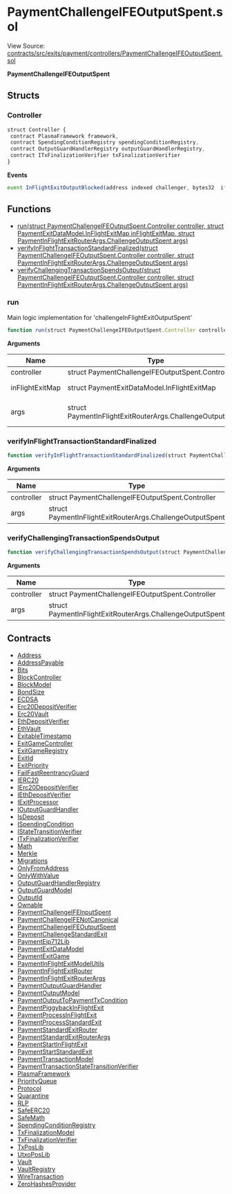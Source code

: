 # PaymentChallengeIFEOutputSpent.sol

View Source: [contracts/src/exits/payment/controllers/PaymentChallengeIFEOutputSpent.sol](../../contracts/src/exits/payment/controllers/PaymentChallengeIFEOutputSpent.sol)

**PaymentChallengeIFEOutputSpent**

## Structs
### Controller

```js
struct Controller {
 contract PlasmaFramework framework,
 contract SpendingConditionRegistry spendingConditionRegistry,
 contract OutputGuardHandlerRegistry outputGuardHandlerRegistry,
 contract ITxFinalizationVerifier txFinalizationVerifier
}
```

**Events**

```js
event InFlightExitOutputBlocked(address indexed challenger, bytes32  ifeTxHash, uint16  outputIndex);
```

## Functions

- [run(struct PaymentChallengeIFEOutputSpent.Controller controller, struct PaymentExitDataModel.InFlightExitMap inFlightExitMap, struct PaymentInFlightExitRouterArgs.ChallengeOutputSpent args)](#run)
- [verifyInFlightTransactionStandardFinalized(struct PaymentChallengeIFEOutputSpent.Controller controller, struct PaymentInFlightExitRouterArgs.ChallengeOutputSpent args)](#verifyinflighttransactionstandardfinalized)
- [verifyChallengingTransactionSpendsOutput(struct PaymentChallengeIFEOutputSpent.Controller controller, struct PaymentInFlightExitRouterArgs.ChallengeOutputSpent args)](#verifychallengingtransactionspendsoutput)

### run

Main logic implementation for 'challengeInFlightExitOutputSpent'

```js
function run(struct PaymentChallengeIFEOutputSpent.Controller controller, struct PaymentExitDataModel.InFlightExitMap inFlightExitMap, struct PaymentInFlightExitRouterArgs.ChallengeOutputSpent args) public nonpayable
```

**Arguments**

| Name        | Type           | Description  |
| ------------- |------------- | -----|
| controller | struct PaymentChallengeIFEOutputSpent.Controller | the controller struct | 
| inFlightExitMap | struct PaymentExitDataModel.InFlightExitMap | the storage of all in-flight exit data | 
| args | struct PaymentInFlightExitRouterArgs.ChallengeOutputSpent | arguments of 'challengeInFlightExitOutputSpent' function from client. | 

### verifyInFlightTransactionStandardFinalized

```js
function verifyInFlightTransactionStandardFinalized(struct PaymentChallengeIFEOutputSpent.Controller controller, struct PaymentInFlightExitRouterArgs.ChallengeOutputSpent args) private view
```

**Arguments**

| Name        | Type           | Description  |
| ------------- |------------- | -----|
| controller | struct PaymentChallengeIFEOutputSpent.Controller |  | 
| args | struct PaymentInFlightExitRouterArgs.ChallengeOutputSpent |  | 

### verifyChallengingTransactionSpendsOutput

```js
function verifyChallengingTransactionSpendsOutput(struct PaymentChallengeIFEOutputSpent.Controller controller, struct PaymentInFlightExitRouterArgs.ChallengeOutputSpent args) private view
```

**Arguments**

| Name        | Type           | Description  |
| ------------- |------------- | -----|
| controller | struct PaymentChallengeIFEOutputSpent.Controller |  | 
| args | struct PaymentInFlightExitRouterArgs.ChallengeOutputSpent |  | 

## Contracts

* [Address](Address.md)
* [AddressPayable](AddressPayable.md)
* [Bits](Bits.md)
* [BlockController](BlockController.md)
* [BlockModel](BlockModel.md)
* [BondSize](BondSize.md)
* [ECDSA](ECDSA.md)
* [Erc20DepositVerifier](Erc20DepositVerifier.md)
* [Erc20Vault](Erc20Vault.md)
* [EthDepositVerifier](EthDepositVerifier.md)
* [EthVault](EthVault.md)
* [ExitableTimestamp](ExitableTimestamp.md)
* [ExitGameController](ExitGameController.md)
* [ExitGameRegistry](ExitGameRegistry.md)
* [ExitId](ExitId.md)
* [ExitPriority](ExitPriority.md)
* [FailFastReentrancyGuard](FailFastReentrancyGuard.md)
* [IERC20](IERC20.md)
* [IErc20DepositVerifier](IErc20DepositVerifier.md)
* [IEthDepositVerifier](IEthDepositVerifier.md)
* [IExitProcessor](IExitProcessor.md)
* [IOutputGuardHandler](IOutputGuardHandler.md)
* [IsDeposit](IsDeposit.md)
* [ISpendingCondition](ISpendingCondition.md)
* [IStateTransitionVerifier](IStateTransitionVerifier.md)
* [ITxFinalizationVerifier](ITxFinalizationVerifier.md)
* [Math](Math.md)
* [Merkle](Merkle.md)
* [Migrations](Migrations.md)
* [OnlyFromAddress](OnlyFromAddress.md)
* [OnlyWithValue](OnlyWithValue.md)
* [OutputGuardHandlerRegistry](OutputGuardHandlerRegistry.md)
* [OutputGuardModel](OutputGuardModel.md)
* [OutputId](OutputId.md)
* [Ownable](Ownable.md)
* [PaymentChallengeIFEInputSpent](PaymentChallengeIFEInputSpent.md)
* [PaymentChallengeIFENotCanonical](PaymentChallengeIFENotCanonical.md)
* [PaymentChallengeIFEOutputSpent](PaymentChallengeIFEOutputSpent.md)
* [PaymentChallengeStandardExit](PaymentChallengeStandardExit.md)
* [PaymentEip712Lib](PaymentEip712Lib.md)
* [PaymentExitDataModel](PaymentExitDataModel.md)
* [PaymentExitGame](PaymentExitGame.md)
* [PaymentInFlightExitModelUtils](PaymentInFlightExitModelUtils.md)
* [PaymentInFlightExitRouter](PaymentInFlightExitRouter.md)
* [PaymentInFlightExitRouterArgs](PaymentInFlightExitRouterArgs.md)
* [PaymentOutputGuardHandler](PaymentOutputGuardHandler.md)
* [PaymentOutputModel](PaymentOutputModel.md)
* [PaymentOutputToPaymentTxCondition](PaymentOutputToPaymentTxCondition.md)
* [PaymentPiggybackInFlightExit](PaymentPiggybackInFlightExit.md)
* [PaymentProcessInFlightExit](PaymentProcessInFlightExit.md)
* [PaymentProcessStandardExit](PaymentProcessStandardExit.md)
* [PaymentStandardExitRouter](PaymentStandardExitRouter.md)
* [PaymentStandardExitRouterArgs](PaymentStandardExitRouterArgs.md)
* [PaymentStartInFlightExit](PaymentStartInFlightExit.md)
* [PaymentStartStandardExit](PaymentStartStandardExit.md)
* [PaymentTransactionModel](PaymentTransactionModel.md)
* [PaymentTransactionStateTransitionVerifier](PaymentTransactionStateTransitionVerifier.md)
* [PlasmaFramework](PlasmaFramework.md)
* [PriorityQueue](PriorityQueue.md)
* [Protocol](Protocol.md)
* [Quarantine](Quarantine.md)
* [RLP](RLP.md)
* [SafeERC20](SafeERC20.md)
* [SafeMath](SafeMath.md)
* [SpendingConditionRegistry](SpendingConditionRegistry.md)
* [TxFinalizationModel](TxFinalizationModel.md)
* [TxFinalizationVerifier](TxFinalizationVerifier.md)
* [TxPosLib](TxPosLib.md)
* [UtxoPosLib](UtxoPosLib.md)
* [Vault](Vault.md)
* [VaultRegistry](VaultRegistry.md)
* [WireTransaction](WireTransaction.md)
* [ZeroHashesProvider](ZeroHashesProvider.md)
